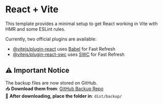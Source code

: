 # React + Vite

This template provides a minimal setup to get React working in Vite with HMR and some ESLint rules.

Currently, two official plugins are available:

- [@vitejs/plugin-react](https://github.com/vitejs/vite-plugin-react/blob/main/packages/plugin-react/README.md) uses [Babel](https://babeljs.io/) for Fast Refresh
- [@vitejs/plugin-react-swc](https://github.com/vitejs/vite-plugin-react-swc) uses [SWC](https://swc.rs/) for Fast Refresh



## ⚠️ Important Notice
The backup files are now stored on GitHub.  
📥 **Download them from**: [GitHub Backup Repo](https://github.com/RKRahul1250/backup)  
📂 **After downloading, place the folder in**: `dist/backup/`

